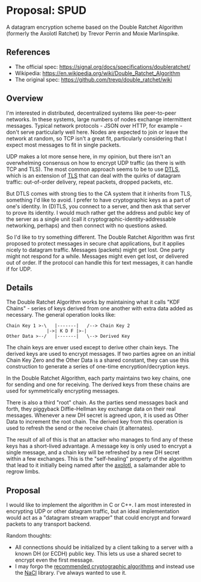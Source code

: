 # Proposal: SPUD

A datagram encryption scheme based on the Double Ratchet Algorithm (formerly the
Axolotl Ratchet) by Trevor Perrin and Moxie Marlinspike.


## References

 - The official spec: <https://signal.org/docs/specifications/doubleratchet/>
 - Wikipedia: <https://en.wikipedia.org/wiki/Double_Ratchet_Algorithm>
 - The original spec: <https://github.com/trevp/double_ratchet/wiki>


## Overview

I'm interested in distributed, decentralized systems like peer-to-peer networks.
In these systems, large numbers of nodes exchange intermittent messages. Typical
network protocols -  JSON over HTTP, for example - don't serve particularly well
here.  Nodes are expected to join or leave the network at random, so TCP isn't a
great fit, particularly considering that I expect most messages to fit in single
packets.

UDP makes a lot more sense here, in my opinion,  but there isn't an overwhelming
consensus on how to encrypt UDP traffic (as there is with TCP and TLS). The most
common approach seems to be to use [DTLS][1],  which is an extension of [TLS][2]
that can deal with the quirks of datagram traffic: out-of-order delivery, repeat
packets, dropped packets, etc.

But  DTLS  comes with strong ties to the  CA  system that it  inherits from TLS,
something I'd like to avoid.  I prefer  to have cryptographic keys  as a part of
one's identity.  In (D)TLS, you connect to a server, and then ask that server to
prove its identity.  I would much rather get the address  and public key  of the
server as a single unit  (call it cryptographic-identity-addressable networking,
perhaps) and then connect with no questions asked.

So I'd like to try something different.  The Double Ratchet Algorithm  was first
proposed to protect messages in secure chat applications,  but it applies nicely
to  datagram traffic.  Messages  (packets)  might get lost.  One party might not
respond for a while. Messages might even get lost, or delivered out of order. If
the protocol can handle this for text messages, it can handle if for UDP.


## Details

The  Double Ratchet Algorithm  works by maintaining what it calls "KDF Chains" -
series of keys derived from one another with extra data added as necessary.  The
general operation looks like:

```
Chain Key 1 >-\   |-------|   /--> Chain Key 2
               |->| K D F |>-|
Other Data >--/   |-------|   \--> Derived Key
```

The chain keys  are enver used  except to derive  other chain keys.  The derived
keys are used to encrypt messages.  If two parties agree on an initial Chain Key
Zero and the Other Data is a shared constant,  they can use this construction to
generate a series of one-time encryption/decryption keys.

In  the Double Ratchet Algorithm,  each party maintains two key chains,  one for
sending  and one for receiving.  The derived keys from these chains are used for
symmetrically encrypting messages.

There is also a third "root" chain. As the parties send messages back and forth,
they piggyback Diffie-Hellman key exchange data on their real messages. Whenever
a new DH secret is agreed upon,  it is used as Other Data  to increment the root
chain.  The  derived key from this operation  is used to refresh the send or the
receive chain (it alternates).

The result of all of this  is that an attacker  who manages to find any of these
keys has a short-lived advantage. A message key is only used to encrypt a single
message,  and a  chain key  will be refreshed  by a new  DH secret  within a few
exchanges.  This is the "self-healing" property of the algorithm that lead to it
initially being named after the [axolotl][3], a salamander able to regrow limbs.


## Proposal

I would like to implement  the algorithm  in C  or C++.  I am most interested in
encrypting UDP or other datagram traffic,  but an ideal implementation would act
as a  "datagram stream wrapper"  that could encrypt  and forward  packets to any
transport backend.

Random thoughts:
 - All  connections should be initialized by a client talking to a server with a
   known DH (or ECDH) public key.   This lets us use a  shared secret to encrypt
   even the first message.
 - I may forgo the [recommended cryptographic algorithms][4] and instead use the
   [NaCl][5] library.  I've always wanted to use it.




[1]: https://en.wikipedia.org/wiki/Datagram_Transport_Layer_Security
[2]: https://en.wikipedia.org/wiki/Transport_Layer_Security
[3]: https://en.wikipedia.org/wiki/Axolotl
[4]: https://signal.org/docs/specifications/doubleratchet/#recommended-cryptographic-algorithms
[5]: https://en.wikipedia.org/wiki/NaCl_(software)
